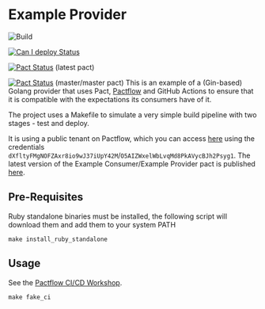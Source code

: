 # Example Provider

![Build](https://github.com/pactflow/example-provider-golang/workflows/Build/badge.svg)

[![Can I deploy Status](https://testdemo.pactflow.io/pacticipants/pactflow-example-provider-golang/branches/master/latest-version/can-i-deploy/to-environment/production/badge.svg)](https://testdemo.pactflow.io/overview/provider/pactflow-example-consumer-golang/consumer/pactflow-example-consumer-golang)

[![Pact Status](https://testdemo.pactflow.io/pacts/provider/pactflow-example-provider-golang/consumer/pactflow-example-consumer-golang/latest/badge.svg)](https://testdemo.pactflow.io/pacts/provider/pactflow-example-provider-golang/consumer/pactflow-example-consumer-golang/latest) (latest pact)

[![Pact Status](https://testdemo.pactflow.io/pacts/provider/pactflow-example-provider-golang/consumer/pactflow-example-consumer-golang/latest/master/badge.svg)](https://testdemo.pactflow.io/pacts/provider/pactflow-example-provider-golang/consumer/pactflow-example-consumer-golang/latest/master) (master/master pact) 
This is an example of a (Gin-based) Golang provider that uses Pact, [Pactflow](https://pactflow.io) and GitHub Actions to ensure that it is compatible with the expectations its consumers have of it.

The project uses a Makefile to simulate a very simple build pipeline with two stages - test and deploy.

It is using a public tenant on Pactflow, which you can access [here](https://test.pact.dius.com.au) using the credentials `dXfltyFMgNOFZAxr8io9wJ37iUpY42M`/`O5AIZWxelWbLvqMd8PkAVycBJh2Psyg1`. The latest version of the Example Consumer/Example Provider pact is published [here](https://test.pact.dius.com.au/pacts/provider/pactflow-example-provider-golang/consumer/pactflow-example-consumer/latest).

## Pre-Requisites

Ruby standalone binaries must be installed, the following script will download them and add them to your system PATH

```
make install_ruby_standalone
```

## Usage

See the [Pactflow CI/CD Workshop](https://github.com/pactflow/ci-cd-workshop).

```
make fake_ci
```